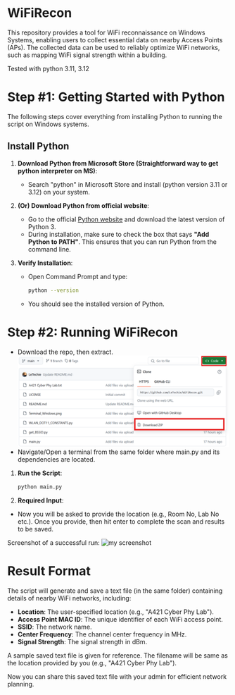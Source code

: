 # WiFiRecon
This repository provides a tool for WiFi reconnaissance on Windows Systems, enabling users to collect essential data on nearby Access Points (APs). The collected data can be used to reliably optimize WiFi networks, such as mapping WiFi signal strength within a building.

Tested with python 3.11, 3.12

# Step #1: Getting Started with Python

The following steps cover everything from installing Python to running the script on Windows systems.

## Install Python

1. **Download Python from Microsoft Store (Straightforward way to get python interpreter on MS)**:
   - Search "python" in Microsoft Store and install (python version 3.11 or 3.12) on your system.
2. **(Or) Download Python from official website**: 
   - Go to the official [Python website](https://www.python.org/downloads/) and download the latest version of Python 3.
   - During installation, make sure to check the box that says **"Add Python to PATH"**. This ensures that you can run Python from the command line.

3. **Verify Installation**:
   - Open Command Prompt and type:
     ```bash
     python --version
     ```
   - You should see the installed version of Python.

# Step #2: Running WiFiRecon
- Download the repo, then extract.
  ![my screenshot](Screenshot_how_to_download.png)
- Navigate/Open a terminal from the same folder where main.py and its dependencies are located.

1. **Run the Script**:
   ```bash
   python main.py

2. **Required Input**:
- Now you will be asked to provide the location (e.g., Room No, Lab No etc.). Once you provide, then hit enter to complete the scan and results to be saved.

Screenshot of a successful run:
![my screenshot](Terminal_Windows.png)

# Result Format

The script will generate and save a text file (in the same folder) containing details of nearby WiFi networks, including:

- **Location**: The user-specified location (e.g., "A421 Cyber Phy Lab").
- **Access Point MAC ID**: The unique identifier of each WiFi access point.
- **SSID**: The network name.
- **Center Frequency**: The channel center frequency in MHz.
- **Signal Strength**: The signal strength in dBm.

A sample saved text file is given for reference. The filename will be same as the location provided by you (e.g., "A421 Cyber Phy Lab"). 

Now you can share this saved text file with your admin for efficient network planning.
